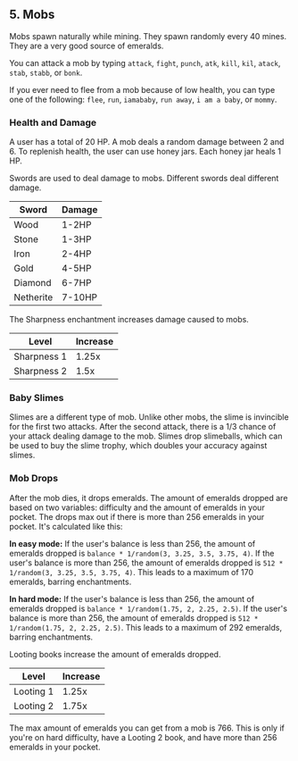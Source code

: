 ## 5. Mobs

Mobs spawn naturally while mining. They spawn randomly every 40 mines. They are a very good source of emeralds.

You can attack a mob by typing `attack`, `fight`, `punch`, `atk`, `kill`, `kil`, `atack`, `stab`, `stabb`, or `bonk`.

If you ever need to flee from a mob because of low health, you can type one of the following: `flee`, `run`, `iamababy`, `run away`, `i am a baby`, or `mommy`.

### Health and Damage

A user has a total of 20 HP. A mob deals a random damage between 2 and 6. To replenish health, the user can use honey jars. Each honey jar heals 1 HP.

Swords are used to deal damage to mobs. Different swords deal different damage.

| Sword      | Damage |
|------------|--------|
| Wood       | 1-2HP  |
| Stone      | 1-3HP  |
| Iron       | 2-4HP  |
| Gold       | 4-5HP  |
| Diamond    | 6-7HP  |
| Netherite  | 7-10HP |

The Sharpness enchantment increases damage caused to mobs.

|    Level    | Increase |
|-------------|----------|
| Sharpness 1 |  1.25x   |
| Sharpness 2 |  1.5x    |

### Baby Slimes
Slimes are a different type of mob. Unlike other mobs, the slime is invincible for the first two attacks. After the second attack, there is a 1/3 chance of your attack dealing damage to the mob. Slimes drop slimeballs, which can be used to buy the slime trophy, which doubles your accuracy against slimes.

### Mob Drops

After the mob dies, it drops emeralds. The amount of emeralds dropped are based on two variables: difficulty and the amount of emeralds in your pocket. The drops max out if there is more than 256 emeralds in your pocket. It's calculated like this:

**In easy mode:** If the user's balance is less than 256, the amount of emeralds dropped is `balance * 1/random(3, 3.25, 3.5, 3.75, 4)`. If the user's balance is more than 256, the amount of emeralds dropped is `512 * 1/random(3, 3.25, 3.5, 3.75, 4)`. This leads to a maximum of 170 emeralds, barring enchantments.

**In hard mode:** If the user's balance is less than 256, the amount of emeralds dropped is `balance * 1/random(1.75, 2, 2.25, 2.5)`. If the user's balance is more than 256, the amount of emeralds dropped is `512 * 1/random(1.75, 2, 2.25, 2.5)`. This leads to a maximum of 292 emeralds, barring enchantments.

Looting books increase the amount of emeralds dropped.

|   Level   | Increase |
|-----------|----------|
| Looting 1 |  1.25x   |
| Looting 2 |  1.75x   |

The max amount of emeralds you can get from a mob is 766. This is only if you're on hard difficulty, have a Looting 2 book, and have more than 256 emeralds in your pocket.
